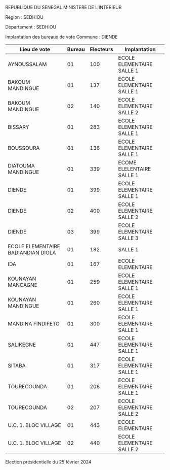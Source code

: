 REPUBLIQUE DU SENEGAL MINISTERE DE L'INTERIEUR

Région : SEDHIOU

Département : SEDHIOU

Implantation des bureaux de vote Commune : DIENDE

| Lieu de vote | Bureau | Electeurs | Implantation |
| - | - | - | - |
| AYNOUSSALAM | 01 | 100 | ECOLE ELEMENTAIRE SALLE 1 |
| BAKOUM MANDINGUE | 01 | 137 | ECOLE ELEMENTAIRE SALLE 1 |
| BAKOUM MANDINGUE | 02 | 140 | ECOLE ELEMENTAIRE SALLE 2 |
| BISSARY | 01 | 283 | ECOLE ELEMENTAIRE SALLE 1 |
| BOUSSOURA | 01 | 136 | ECOLE ELEMENTAIRE SALLE 1 |
| DIATOUMA MANDINGUE | 01 | 339 | ECOME ELELENTAIRE SALLE 1 |
| DIENDE | 01 | 399 | ECOLE ELEMENTAIRE SALLE 1 |
| DIENDE | 02 | 400 | ECOLE ELEMENTAIRE SALLE 2 |
| DIENDE | 03 | 399 | ECOLE ELEMENTAIRE SALLE 3 |
| ECOLE ELEMENTAIRE BADIANDIAN DIOLA | 01 | 182 | SALLE 1 |
| IDA | 01 | 167 | ECOLE ELEMENTAIRE |
| KOUNAYAN MANCAGNE | 01 | 259 | ECOLE ELEMENTAIRE SALLE 1 |
| KOUNAYAN MANDINGUE | 01 | 260 | ECOLE ELEMENTAIRE SALLE 1 |
| MANDINA FINDIFETO | 01 | 300 | ECOLE ELEMENTAIRE SALLE 1 |
| SALIKEGNE | 01 | 447 | ECOLE ELEMENTAIRE SALLE 1 |
| SITABA | 01 | 317 | ECOLE ELEMENTAIRE SALLE 1 |
| TOURECOUNDA | 01 | 208 | ECOLE ELEMENTAIRE SALLE 1 |
| TOURECOUNDA | 02 | 207 | ECOLE ELEMENTAIRE SALLE 2 |
| U.C. 1. BLOC VILLAGE | 01 | 443 | ECOLE ELEMENTAIRE |
| U.C. 1. BLOC VILLAGE | 02 | 440 | ECOLE ELEMENTAIRE SALLE 2 |

<!-- PageNumber="5/14" -->

Election présidentielle du 25 février 2024
